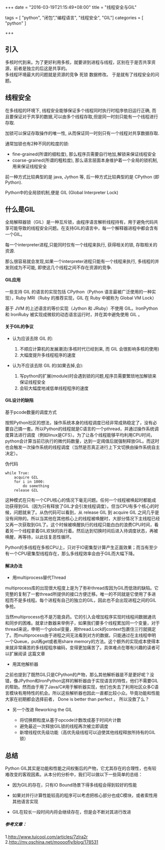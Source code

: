 +++
date = "2016-03-19T21:15:49+08:00"
title = "线程安全与GIL"

tags = [ "python", "闭包","编程语言", "线程安全", "GIL"]
categories = [
  "python"
]

+++
<!--more-->
## 引入

多核时代到来。为了更好利用多核，就要讲到进程与线程，区别在于是否共享资源，前者是独立的后这是共享的。  
多线程环境最大的问题就是资源的竞争 死锁 数据修改。
于是就有了线程安全的问题。

## 线程安全

在多线程的环境下, 线程安全能够保证多个线程同时执行时程序依旧运行正确, 而且要保证对于共享的数据,可以由多个线程存取,但是同一时刻只能有一个线程进行存取.

加锁可以保证存取操作的唯一性, 从而保证同一时刻只有一个线程对共享数据存取.

通常加锁也有2种不同的粒度的锁:

* fine-grained(所谓的细粒度), 那么程序员需要自行地加,解锁来保证线程安全
* coarse-grained(所谓的粗粒度), 那么语言层面本身维护着一个全局的锁机制,用来保证线程安全

前一种方式比较典型的是 java, Jython 等, 后一种方式比较典型的是 CPython (即Python).


Python中的全局锁机制,便是 GIL (Global Interpreter Lock)

## 什么是GIL

全局解释器锁（GIL）是一种互斥锁，由程序语言解析线程持有，用于避免代码共享可能导致的线程安全问题。在支持GIL的语言中，每一个解释器进程中都会含有一个GIL。

每一个interpreter进程,只能同时仅有一个线程来执行, 获得相关的锁, 存取相关的资源.

那么很容易就会发现,如果一个interpreter进程只能有一个线程来执行, 多线程的并发则成为不可能, 即使这几个线程之间不存在资源的竞争.

#### GIL应用
一些支持 GIL 的语言的实现包括 CPython（Python 语言最被广泛使用的一种实现），Ruby MRI（Ruby 的推荐实现，GIL 在 Ruby 中被称为 Global VM Lock）

基于 JVM 的上述语言的等价实现（Jython 和 JRuby）不使用 GIL。IronPython 和 IronRuby 被实现成微软的动态语言运行时，并在其中避免使用 GIL 。

#### 关于GIL的争议
* 认为应该去除 GIL 的:
    1. 不顺应计算机的发展潮流(多核时代已经到来, 而 GIL 会很影响多核的使用)
    2. 大幅度提升多线程程序的速度

* 认为不应该去除 GIL 的(如果去掉,会):

    1. 写python的扩展(module)时会遇到锁的问题,程序员需要繁琐地加解锁来保证线程安全
    2. 会较大幅度地减低单线程程序的速度

#### GIL设计的缺陷

基于pcode数量的调度方式

按照Python社区的想法，操作系统本身的线程调度已经非常成熟稳定了，没有必要自己搞一套。所以Python的线程就是C语言的一个pthread，并通过操作系统调度算法进行调度（例如linux是CFS）。为了让各个线程能够平均利用CPU时间，python会计算当前已执行的微代码数量，达到一定阈值后就强制释放GIL。而这时也会触发一次操作系统的线程调度（当然是否真正进行上下文切换由操作系统自主决定）。

伪代码

    while True:
        acquire GIL
        for i in 1000:
            do something
        release GIL

这种模式在只有一个CPU核心的情况下毫无问题。任何一个线程被唤起时都能成功获得到GIL（因为只有释放了GIL才会引发线程调度）。但当CPU有多个核心的时候，问题就来了。从伪代码可以看到，从 release GIL 到 acquire GIL 之间几乎是没有间隙的。所以当其他在其他核心上的线程被唤醒时，大部分情况下主线程已经又再一次获取到GIL了。这个时候被唤醒执行的线程只能白白的浪费CPU时间，看着另一个线程拿着GIL欢快的执行着。然后达到切换时间后进入待调度状态，再被唤醒，再等待，以此往复恶性循环。 

Python的多线程在多核CPU上，只对于IO密集型计算产生正面效果；而当有至少有一个CPU密集型线程存在，那么多线程效率会由于GIL而大幅下降。

#### 解决办法
* 用multiprocess替代Thread

multiprocess库的出现很大程度上是为了弥补thread库因为GIL而低效的缺陷。它完整的复制了一套thread所提供的接口方便迁移。唯一的不同就是它使用了多进程而不是多线程。每个进程有自己的独立的GIL，因此也不会出现进程之间的GIL争抢。

当然multiprocess也不是万能良药。它的引入会增加程序实现时线程间数据通讯和同步的困难。就拿计数器来举例子，如果我们要多个线程累加同一个变量，对于thread来说，申明一个global变量，用thread.Lock的context包裹住三行就搞定了。而multiprocess由于进程之间无法看到对方的数据，只能通过在主线程申明一个Queue，put再get或者用share memory的方法。这个额外的实现成本使得本来就非常痛苦的多线程程序编码，变得更加痛苦了。具体难点在哪有兴趣的读者可以扩展阅读 这篇文章

* 用其他解析器

之前也提到了既然GIL只是CPython的产物，那么其他解析器是不是更好呢？没错，像JPython和IronPython这样的解析器由于实现语言的特性，他们不需要GIL的帮助。然而由于用了Java/C#用于解析器实现，他们也失去了利用社区众多C语言模块有用特性的机会。所以这些解析器也因此一直都比较小众。毕竟功能和性能大家在初期都会选择前者， Done is better than perfect 。
所以没救了么？


* 另一个改进 Reworking the GIL

    - 将切换颗粒度从基于opcode计数改成基于时间片计数
    - 避免最近一次释放GIL锁的线程再次被立即调度
    - 新增线程优先级功能（高优先级线程可以迫使其他线程释放所持有的GIL锁）

## 总结

Python GIL其实是功能和性能之间权衡后的产物，它尤其存在的合理性，也有较难改变的客观因素。从本分的分析中，我们可以做以下一些简单的总结：

- 因为GIL的存在，只有IO Bound场景下得多线程会得到较好的性能

- 如果对并行计算性能较高的程序可以考虑把核心部分也成C模块，或者索性用其他语言实现

- GIL在较长一段时间内将会继续存在，但是会不断对其进行改进

##### 参考文章：
1.http://www.tuicool.com/articles/7zIra2r  
2.http://my.oschina.net/moooofly/blog/178531  
